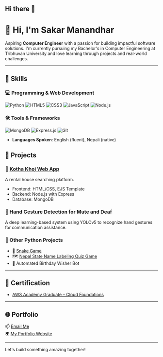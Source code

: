 ## Hi there 👋

# 👋 Hi, I'm Sakar Manandhar

Aspiring **Computer Engineer** with a passion for building impactful software solutions. I'm currently pursuing my Bachelor's in Computer Engineering at Tribhuvan University and love learning through projects and real-world challenges.

---

## 🔧 Skills

### 💻 Programming & Web Development
![Python](https://img.shields.io/badge/-Python-3776AB?style=flat&logo=python&logoColor=white)
![HTML5](https://img.shields.io/badge/-HTML5-E34F26?style=flat&logo=html5&logoColor=white)
![CSS3](https://img.shields.io/badge/-CSS3-1572B6?style=flat&logo=css3&logoColor=white)
![JavaScript](https://img.shields.io/badge/-JavaScript-F7DF1E?style=flat&logo=javascript&logoColor=black)
![Node.js](https://img.shields.io/badge/-Node.js-339933?style=flat&logo=node.js&logoColor=white)

### 🛠 Tools & Frameworks
![MongoDB](https://img.shields.io/badge/-MongoDB-47A248?style=flat&logo=mongodb&logoColor=white)
![Express.js](https://img.shields.io/badge/-Express.js-000000?style=flat&logo=express&logoColor=white)
![Git](https://img.shields.io/badge/-Git-F05032?style=flat&logo=git&logoColor=white)
- **Languages Spoken**: English (fluent), Nepali (native)

## 💼 Projects

### 🔹 [Kotha Khoj Web App](https://kothakhoj.onrender.com/)
A rental house searching platform.
- Frontend: HTML/CSS, EJS Template
- Backend: Node.js with Express
- Database: MongoDB

### 🔹 Hand Gesture Detection for Mute and Deaf
A deep learning-based system using YOLOv5 to recognize hand gestures for communication assistance.

### 🔹 Other Python Projects
- 🐍 [Snake Game](https://github.com/Zacar/Snake-Game-Python)
- 🗺️ [Nepal State Name Labeling Quiz Game](https://github.com/Zacar/Nepal-province-quizgame)
- 🎉 Automated Birthday Wisher Bot

---

## 🏅 Certification

- [AWS Academy Graduate – Cloud Foundations](https://www.linkedin.com/in/sakar-manandhar-6a8a231a2/)

---

## 🌐 Portfolio

📫 [Email Me](mailto:sakarmanandhar1@gmail.com)  
🌍 [My Portfolio Website](https://www.sakarmanandhar.com.np/)  

---

Let's build something amazing together!

